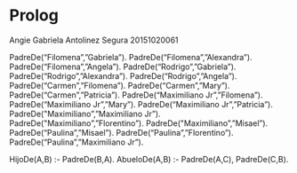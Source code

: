 # Prolog

Angie Gabriela Antolinez Segura 20151020061



PadreDe(“Filomena”,”Gabriela”).
PadreDe(“Filomena”,”Alexandra”).
PadreDe(“Filomena”,”Angela”).
PadreDe(“Rodrigo”,”Gabriela”).
PadreDe(“Rodrigo”,”Alexandra”).
PadreDe(“Rodrigo”,”Angela”).
PadreDe(“Carmen”,”Filomena”).
PadreDe(“Carmen”,”Mary”).
PadreDe(“Carmen”,”Patricia”).
PadreDe(“Maximiliano Jr”,”Filomena”).
PadreDe(“Maximiliano Jr”,”Mary”).
PadreDe(“Maximiliano Jr”,”Patricia”).
PadreDe("Maximiliano”,”Maximiliano Jr”).
PadreDe("Maximiliano”,”Florentino”).
PadreDe("Maximiliano”,”Misael”).
PadreDe(“Paulina”,”Misael”).
PadreDe(“Paulina”,”Florentino”).
PadreDe(“Paulina”,”Maximiliano Jr”).




HijoDe(A,B) :- PadreDe(B,A).
AbueloDe(A,B) :- PadreDe(A,C), PadreDe(C,B).


